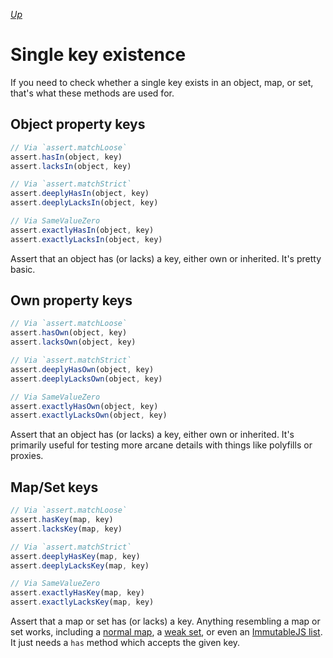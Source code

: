 [*Up*](./README.md)

# Single key existence

If you need to check whether a single key exists in an object, map, or set, that's what these methods are used for.

## Object property keys

```js
// Via `assert.matchLoose`
assert.hasIn(object, key)
assert.lacksIn(object, key)

// Via `assert.matchStrict`
assert.deeplyHasIn(object, key)
assert.deeplyLacksIn(object, key)

// Via SameValueZero
assert.exactlyHasIn(object, key)
assert.exactlyLacksIn(object, key)
```

Assert that an object has (or lacks) a key, either own or inherited. It's pretty basic.

## Own property keys

```js
// Via `assert.matchLoose`
assert.hasOwn(object, key)
assert.lacksOwn(object, key)

// Via `assert.matchStrict`
assert.deeplyHasOwn(object, key)
assert.deeplyLacksOwn(object, key)

// Via SameValueZero
assert.exactlyHasOwn(object, key)
assert.exactlyLacksOwn(object, key)
```

Assert that an object has (or lacks) a key, either own or inherited. It's primarily useful for testing more arcane details with things like polyfills or proxies.

## Map/Set keys

```js
// Via `assert.matchLoose`
assert.hasKey(map, key)
assert.lacksKey(map, key)

// Via `assert.matchStrict`
assert.deeplyHasKey(map, key)
assert.deeplyLacksKey(map, key)

// Via SameValueZero
assert.exactlyHasKey(map, key)
assert.exactlyLacksKey(map, key)
```

Assert that a map or set has (or lacks) a key. Anything resembling a map or set works, including a [normal map](https://developer.mozilla.org/en-US/docs/Web/JavaScript/Reference/Global_Objects/Map), a [weak set](https://developer.mozilla.org/en-US/docs/Web/JavaScript/Reference/Global_Objects/WeakSet), or even an [ImmutableJS list](https://facebook.github.io/immutable-js/docs/#/List). It just needs a `has` method which accepts the given key.
